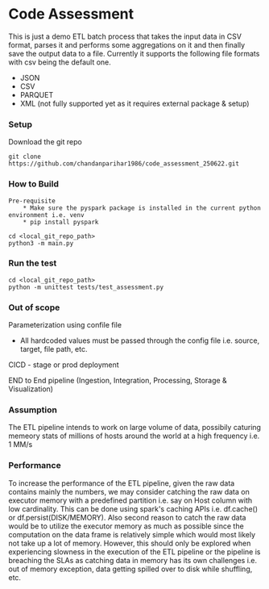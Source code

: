 Code Assessment
=============

This is just a demo ETL batch process that takes the input data in CSV format, parses it and performs some aggregations on it and then finally save the output data to a file.
Currently it supports the following file formats with csv being the default one.
  * JSON
  * CSV
  * PARQUET
  * XML (not fully supported yet as it requires external package & setup)


###  Setup
Download the git repo
```
git clone https://github.com/chandanparihar1986/code_assessment_250622.git
```


###  How to Build
```
Pre-requisite
    * Make sure the pyspark package is installed in the current python environment i.e. venv
    * pip install pyspark

cd <local_git_repo_path>
python3 -m main.py
```

###  Run the test
```
cd <local_git_repo_path>
python -m unittest tests/test_assessment.py 
```

###  Out of scope
Parameterization using confile file 
   * All hardcoded values must be passed through the config file i.e. source, target, file path, etc.

CICD - stage or prod deployment

END to End pipeline   (Ingestion, Integration, Processing, Storage & Visualization)

###  Assumption
The ETL pipeline intends to work on large volume of data, possibily caturing memeory stats of millions of hosts around the world at a high frequency i.e. 1 MM/s


###  Performance
To increase the performance of the ETL pipeline, given the raw data contains mainly the numbers, we may consider catching the raw data on executor memory with a predefined partition i.e. say on Host column with low cardinality.
This can be done using spark's caching APIs i.e. df.cache() or df.persist(DISK/MEMORY). 
Also second reason to catch the raw data would be to utilize the executor memory as much as possible since the computation on the data frame is relatively simple
which would most likely not take up a lot of memory.
However, this should only be explored when experiencing slowness in the execution of the ETL pipeline or the pipeline is breaching the SLAs as catching data in memory has its own challenges i.e. out of memory exception, data getting spilled over to disk while shuffling, etc.